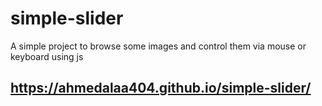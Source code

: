 # simple-slider
A simple project to browse some images and control them via mouse or keyboard using js


## https://ahmedalaa404.github.io/simple-slider/ 
